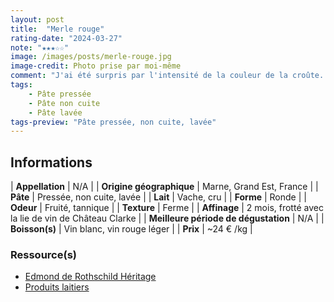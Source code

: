 ```yaml
---
layout: post
title:  "Merle rouge"
rating-date: "2024-03-27"
note: "★★★☆☆"
image: /images/posts/merle-rouge.jpg
image-credit: Photo prise par moi-même
comment: "J'ai été surpris par l'intensité de la couleur de la croûte. Il est frotté avec la lie de vin du Château Clarke, ce qui lui donne cette belle couleur rouge et qui fera sans aucun doute son petit effet sur un plateau ! À l'odeur on retrouve des notes fruitées de vin. Au goût il est très bien équilibré entre sa croûte qui ramène quelques tanins et sa pâte au gout lactique qui est plus douce et fraiche. Belle découverte mais qui est néanmoins pas un coup de cœur."
tags:
    - Pâte pressée
    - Pâte non cuite
    - Pâte lavée
tags-preview: "Pâte pressée, non cuite, lavée"
---
```


## Informations

| **Appellation** | N/A |
| **Origine géographique** | Marne, Grand Est, France |
| **Pâte** | Pressée, non cuite, lavée |
| **Lait** | Vache, cru |
| **Forme** | Ronde |
| **Odeur** | Fruité, tannique |
| **Texture** | Ferme |
| **Affinage** | 2 mois, frotté avec la lie de vin de Château Clarke |
| **Meilleure période de dégustation** | N/A |
| **Boisson(s)** | Vin blanc, vin rouge léger |
| **Prix** | ~24 € /kg |

### Ressource(s)
* [Edmond de Rothschild Héritage](https://edmondderothschildheritage.com/fr/nature/merle-rouge/)
* [Produits laitiers](https://www.produits-laitiers.com/merle-rouge/)